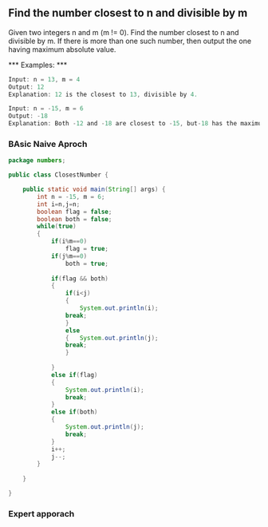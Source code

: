 ## Find the number closest to n and divisible by m

Given two integers n and m (m != 0). Find the number closest to n and divisible by m. If there is more than one such number, then output the one having maximum absolute value.

*** Examples: ***

```java
Input: n = 13, m = 4
Output: 12
Explanation: 12 is the closest to 13, divisible by 4.

Input: n = -15, m = 6
Output: -18
Explanation: Both -12 and -18 are closest to -15, but-18 has the maximum absolute value.
```

### BAsic Naive Aproch
```java
package numbers;

public class ClosestNumber {

	public static void main(String[] args) {
		int n = -15, m = 6;
		int i=n,j=n;
		boolean flag = false;
		boolean both = false;
		while(true)
		{
			if(i%m==0)
				flag = true;
			if(j%m==0)
				both = true;
			
			if(flag && both)
			{
				if(i<j)
				{
					System.out.println(i);
				break;
				}
				else
				{	System.out.println(j);
				break;
				}
				
			}
			else if(flag)
			{
				System.out.println(i);
				break;
			}
			else if(both)
			{
				System.out.println(j);
				break;
			}
			i++;
			j--;
		}
		
	}

}

```

### Expert apporach
```java

```